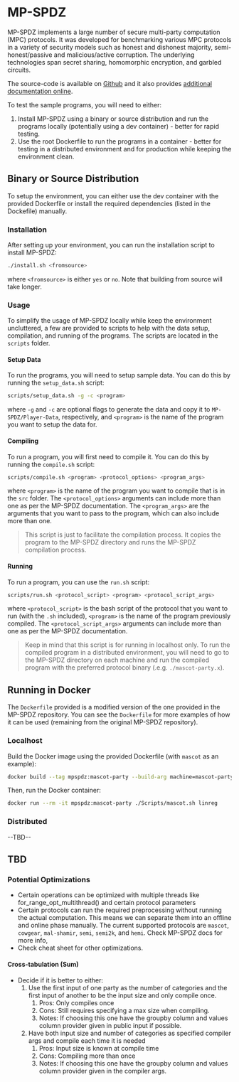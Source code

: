 # MP-SPDZ
MP-SPDZ implements a large number of secure multi-party computation (MPC) protocols. It was developed for benchmarking various MPC protocols in a variety of security models such as honest and dishonest majority, semi-honest/passive and malicious/active corruption. The underlying technologies span secret sharing, homomorphic encryption, and garbled circuits. 

The source-code is available on [Github](https://github.com/data61/MP-SPDZ) and it also provides [additional documentation online](https://mp-spdz.readthedocs.io/en/latest/).

To test the sample programs, you will need to either: 
1. Install MP-SPDZ using a binary or source distribution and run the programs locally (potentially using a dev container) - better for rapid testing.
2. Use the root Dockerfile to run the programs in a container - better for testing in a distributed environment and for production while keeping the environment clean.

## Binary or Source Distribution
To setup the environment, you can either use the dev container with the provided Dockerfile or install the required dependencies (listed in the Dockefile) manually.

### Installation
After setting up your environment, you can run the installation script to install MP-SPDZ:
```bash	
./install.sh <fromsource>
```
where `<fromsource>` is either `yes` or `no`. Note that building from source will take longer.

### Usage
To simplify the usage of MP-SPDZ locally while keep the environment uncluttered, a few are provided to scripts to help with the data setup, compilation, and running of the programs. The scripts are located in the `scripts` folder.

#### Setup Data
To run the programs, you will need to setup sample data. You can do this by running the `setup_data.sh` script:
```bash
scripts/setup_data.sh -g -c <program>
```
where `-g` and `-c` are optional flags to generate the data and copy it to `MP-SPDZ/Player-Data`, respectively, and `<program>` is the name of the program you want to setup the data for.

#### Compiling
To run a program, you will first need to compile it. You can do this by running the `compile.sh` script:
```bash	
scripts/compile.sh <program> <protocol_options> <program_args>
```
where `<program>` is the name of the program you want to compile that is in the `src` folder. The `<protocol_options>` arguments can include more than one as per the MP-SPDZ documentation. The `<program_args>` are the arguments that you want to pass to the program, which can also include more than one.

> This script is just to facilitate the compilation process. It copies the program to the MP-SPDZ directory and runs the MP-SPDZ compilation process.

#### Running
To run a program, you can use the `run.sh` script:
```bash
scripts/run.sh <protocol_script> <program> <protocol_script_args>
```
where `<protocol_script>` is the bash script of the protocol that you want to run (with the `.sh` included), `<program>` is the name of the program previously compiled. The `<protocol_script_args>` arguments can include more than one as per the MP-SPDZ documentation.

> Keep in mind that this script is for running in localhost only. To run the compiled program in a distributed environment, you will need to go to the MP-SPDZ directory on each machine and run the compiled program with the preferred protocol binary (.e.g. `./mascot-party.x`).


## Running in Docker

The `Dockerfile` provided is a modified version of the one provided in the MP-SPDZ repository. You can see the `Dockerfile` for more examples of how it can be used (remaining from the original MP-SPDZ repository).

### Localhost
Build the Docker image using the provided Dockerfile (with `mascot` as an example):
```bash
docker build --tag mpspdz:mascot-party --build-arg machine=mascot-party.x --build-arg src=linreg .
```
Then, run the Docker container:
```bash
docker run --rm -it mpspdz:mascot-party ./Scripts/mascot.sh linreg
```

### Distributed
--TBD--


## TBD
### Potential Optimizations
- Certain operations can be optimized with multiple threads like for_range_opt_multithread() and certain protocol parameters
- Certain protocols can run the required preprocessing without running the actual computation. This means we can separate them into an offline and online phase manually. The current supported protocols are `mascot`, `cowgear`, `mal-shamir`, `semi`, `semi2k`, and `hemi`. Check MP-SPDZ docs for more info,
- Check cheat sheet for other optimizations.

#### Cross-tabulation (Sum)
- Decide if it is better to either: 
	1. Use the first input of one party as the number of categories and the first input of another to be the input size and only compile once. 
		1. Pros: Only compiles once
		2. Cons: Still requires specifying a max size when compiling.
        3. Notes: If choosing this one have the groupby column and values column provider given in public input if possible.
	2. Have both input size and number of categories as specified compiler args and compile each time it is needed
		1. Pros: Input size is known at compile time
		2. Cons: Compiling more than once
        3. Notes: If choosing this one have the groupby column and values column provider given in the compiler args.
